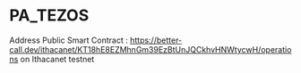 # PA_TEZOS


Address Public Smart Contract : https://better-call.dev/ithacanet/KT18hE8EZMhnGm39EzBtUnJQCkhvHNWtycwH/operations on Ithacanet testnet
